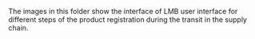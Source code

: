 The images in this folder show the interface of LMB user interface for different steps of the product registration during the transit in the supply chain.
